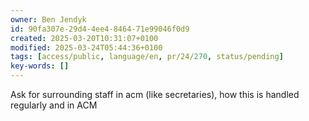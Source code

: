 ```yaml
---
owner: Ben Jendyk
id: 90fa307e-29d4-4ee4-8464-71e99046f0d9
created: 2025-03-20T10:31:07+0100
modified: 2025-03-24T05:44:36+0100
tags: [access/public, language/en, pr/24/270, status/pending]
key-words: []
---
```


Ask for surrounding staff in acm (like secretaries), how this is handled regularly and in ACM